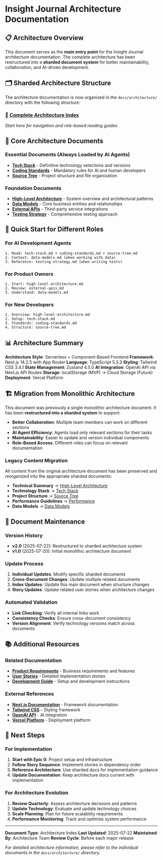 # Insight Journal Architecture Documentation

## 📋 Architecture Overview

This document serves as the **main entry point** for the Insight Journal architecture documentation. The complete architecture has been restructured into a **sharded document system** for better maintainability, collaboration, and AI-driven development.

## 🗂️ Sharded Architecture Structure

The architecture documentation is now organized in the `docs/architecture/` directory with the following structure:

### 📖 **[Complete Architecture Index](./architecture/index.md)**
*Start here for navigation and role-based reading guides*

## 🔧 Core Architecture Documents

### Essential Documents (Always Loaded by AI Agents)
- **[Tech Stack](./architecture/tech-stack.md)** - Definitive technology selections and versions
- **[Coding Standards](./architecture/coding-standards.md)** - Mandatory rules for AI and human developers
- **[Source Tree](./architecture/source-tree.md)** - Project structure and file organization

### Foundation Documents
- **[High-Level Architecture](./architecture/high-level-architecture.md)** - System overview and architectural patterns
- **[Data Models](./architecture/data-models.md)** - Core business entities and relationships
- **[External APIs](./architecture/external-apis.md)** - Third-party service integrations
- **[Testing Strategy](./architecture/testing-strategy.md)** - Comprehensive testing approach

## 🚀 Quick Start for Different Roles

### For AI Development Agents
```
1. Read: tech-stack.md + coding-standards.md + source-tree.md
2. Context: data-models.md (when working with data)
3. Reference: testing-strategy.md (when writing tests)
```

### For Product Owners
```
1. Start: high-level-architecture.md
2. Review: external-apis.md
3. Understand: data-models.md
```

### For New Developers
```
1. Overview: high-level-architecture.md
2. Setup: tech-stack.md
3. Standards: coding-standards.md
4. Structure: source-tree.md
```

## 📊 Architecture Summary

**Architecture Style**: Serverless + Component-Based Frontend
**Framework**: Next.js 14.2.5 with App Router
**Language**: TypeScript 5.3.3
**Styling**: Tailwind CSS 3.4.1
**State Management**: Zustand 4.5.0
**AI Integration**: OpenAI API via Next.js API Routes
**Storage**: localStorage (MVP) → Cloud Storage (Future)
**Deployment**: Vercel Platform

## 🏗️ Migration from Monolithic Architecture

This document was previously a single monolithic architecture document. It has been **restructured into a sharded system** to support:

- **Better Collaboration**: Multiple team members can work on different sections
- **AI Agent Efficiency**: Agents load only relevant sections for their tasks
- **Maintainability**: Easier to update and version individual components
- **Role-Based Access**: Different roles can focus on relevant documentation

### Legacy Content Migration
All content from the original architecture document has been preserved and reorganized into the appropriate sharded documents:

- **Technical Summary** → [High-Level Architecture](./architecture/high-level-architecture.md)
- **Technology Stack** → [Tech Stack](./architecture/tech-stack.md)
- **Project Structure** → [Source Tree](./architecture/source-tree.md)
- **Performance Guidelines** → [Performance](./architecture/performance.md)
- **Data Models** → [Data Models](./architecture/data-models.md)

## 🔄 Document Maintenance

### Version History
- **v2.0** (2025-07-22): Restructured to sharded architecture system
- **v1.0** (2025-07-20): Initial monolithic architecture document

### Update Process
1. **Individual Updates**: Modify specific sharded documents
2. **Cross-Document Changes**: Update multiple related documents
3. **Index Updates**: Update this main document when structure changes
4. **Story Updates**: Update related user stories when architecture changes

### Automated Validation
- **Link Checking**: Verify all internal links work
- **Consistency Checks**: Ensure cross-document consistency
- **Version Alignment**: Verify technology versions match across documents

## 📚 Additional Resources

### Related Documentation
- **[Product Requirements](./prd.md)** - Business requirements and features
- **[User Stories](./stories/)** - Detailed implementation stories
- **[Development Guide](./README.md)** - Setup and development instructions

### External References
- **[Next.js Documentation](https://nextjs.org/docs)** - Framework documentation
- **[Tailwind CSS](https://tailwindcss.com/docs)** - Styling framework
- **[OpenAI API](https://platform.openai.com/docs)** - AI integration
- **[Vercel Platform](https://vercel.com/docs)** - Deployment platform

## 🎯 Next Steps

### For Implementation
1. **Start with Epic 0**: Project setup and infrastructure
2. **Follow Story Sequence**: Implement stories in dependency order
3. **Reference Architecture**: Use sharded docs for implementation guidance
4. **Update Documentation**: Keep architecture docs current with implementation

### For Architecture Evolution
1. **Review Quarterly**: Assess architecture decisions and patterns
2. **Update Technology**: Evaluate and update technology choices
3. **Scale Planning**: Plan for future scalability requirements
4. **Performance Monitoring**: Track and optimize system performance

---

**Document Type**: Architecture Index
**Last Updated**: 2025-07-22
**Maintained By**: Architecture Team
**Review Cycle**: Before each major release

*For detailed architecture information, please refer to the individual documents in the `docs/architecture/` directory.*





